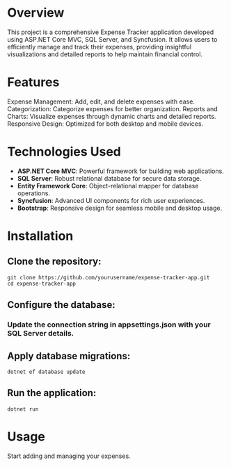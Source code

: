 # Overview

This project is a comprehensive Expense Tracker application developed using ASP.NET Core MVC, SQL Server, and Syncfusion. It allows users to efficiently manage and track their expenses, providing insightful visualizations and detailed reports to help maintain financial control.

# Features

Expense Management: Add, edit, and delete expenses with ease.
Categorization: Categorize expenses for better organization.
Reports and Charts: Visualize expenses through dynamic charts and detailed reports.
Responsive Design: Optimized for both desktop and mobile devices.

# Technologies Used

- **ASP.NET Core MVC**: Powerful framework for building web applications.
- **SQL Server**: Robust relational database for secure data storage.
- **Entity Framework Core**: Object-relational mapper for database operations.
- **Syncfusion**: Advanced UI components for rich user experiences.
- **Bootstrap**: Responsive design for seamless mobile and desktop usage.

# Installation
## Clone the repository:

```shell
git clone https://github.com/yourusername/expense-tracker-app.git
cd expense-tracker-app
```
## Configure the database:

### Update the connection string in appsettings.json with your SQL Server details.
## Apply database migrations:

```shell
dotnet ef database update
```
## Run the application:

```shell
dotnet run
```
# Usage
Start adding and managing your expenses.
